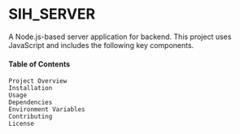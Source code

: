 <h1>SIH_SERVER</h1>

A Node.js-based server application for backend. This project uses JavaScript and includes the following key components.

<h4>Table of Contents</h4>

    Project Overview
    Installation
    Usage
    Dependencies
    Environment Variables
    Contributing
    License
    
